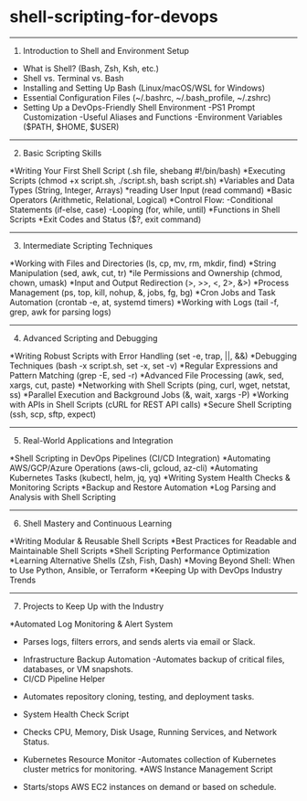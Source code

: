 # shell-scripting-for-devops
*******************************************

1. Introduction to Shell and Environment Setup

* What is Shell? (Bash, Zsh, Ksh, etc.)
* Shell vs. Terminal vs. Bash
* Installing and Setting Up Bash (Linux/macOS/WSL for Windows)
* Essential Configuration Files (~/.bashrc, ~/.bash_profile, ~/.zshrc)
* Setting Up a DevOps-Friendly Shell Environment
  -PS1 Prompt Customization
  -Useful Aliases and Functions
  -Environment Variables ($PATH, $HOME, $USER)
*************************************************
2. Basic Scripting Skills

*Writing Your First Shell Script (.sh file, shebang #!/bin/bash)
*Executing Scripts (chmod +x script.sh, ./script.sh, bash script.sh)
*Variables and Data Types (String, Integer, Arrays)
*reading User Input (read command)
*Basic Operators (Arithmetic, Relational, Logical)
*Control Flow:
  -Conditional Statements (if-else, case)
  -Looping (for, while, until)
*Functions in Shell Scripts
*Exit Codes and Status ($?, exit command)

**********************************************
3. Intermediate Scripting Techniques

*Working with Files and Directories (ls, cp, mv, rm, mkdir, find)
*String Manipulation (sed, awk, cut, tr)
*ile Permissions and Ownership (chmod, chown, umask)
*Input and Output Redirection (>, >>, <, 2>, &>)
*Process Management (ps, top, kill, nohup, &, jobs, fg, bg)
*Cron Jobs and Task Automation (crontab -e, at, systemd timers)
*Working with Logs (tail -f, grep, awk for parsing logs)

**************************************************
4. Advanced Scripting and Debugging

*Writing Robust Scripts with Error Handling (set -e, trap, ||, &&)
*Debugging Techniques (bash -x script.sh, set -x, set -v)
*Regular Expressions and Pattern Matching (grep -E, sed -r)
*Advanced File Processing (awk, sed, xargs, cut, paste)
*Networking with Shell Scripts (ping, curl, wget, netstat, ss)
*Parallel Execution and Background Jobs (&, wait, xargs -P)
*Working with APIs in Shell Scripts (cURL for REST API calls)
*Secure Shell Scripting (ssh, scp, sftp, expect)

*******************************************
5. Real-World Applications and Integration

*Shell Scripting in DevOps Pipelines (CI/CD Integration)
*Automating AWS/GCP/Azure Operations (aws-cli, gcloud, az-cli)
*Automating Kubernetes Tasks (kubectl, helm, jq, yq)
*Writing System Health Checks & Monitoring Scripts
*Backup and Restore Automation
*Log Parsing and Analysis with Shell Scripting

*******************************
6. Shell Mastery and Continuous Learning

*Writing Modular & Reusable Shell Scripts
*Best Practices for Readable and Maintainable Shell Scripts
*Shell Scripting Performance Optimization
*Learning Alternative Shells (Zsh, Fish, Dash)
*Moving Beyond Shell: When to Use Python, Ansible, or Terraform
*Keeping Up with DevOps Industry Trends

***************************************
7. Projects to Keep Up with the Industry

*Automated Log Monitoring & Alert System
- Parses logs, filters errors, and sends alerts via email or Slack.
* Infrastructure Backup Automation
-Automates backup of critical files, databases, or VM snapshots.
* CI/CD Pipeline Helper
- Automates repository cloning, testing, and deployment tasks.
* System Health Check Script
- Checks CPU, Memory, Disk Usage, Running Services, and Network Status.
* Kubernetes Resource Monitor
-Automates collection of Kubernetes cluster metrics for monitoring.
*AWS Instance Management Script
- Starts/stops AWS EC2 instances on demand or based on schedule.
